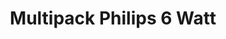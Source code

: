 ---
title: Multipack Philips 6 Watt
Images: ../static/philips3.jpg
deskripsi: Lampu Philips Multipack MyCare LedBulb 6W
---